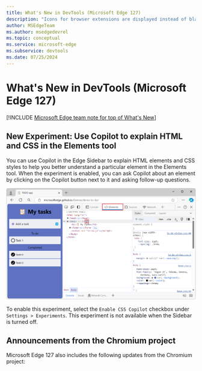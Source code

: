 ```yaml
---
title: What's New in DevTools (Microsoft Edge 127)
description: "Icons for browser extensions are displayed instead of blank squares. The DevTools UI in Chinese has changed back to the original font. And more."
author: MSEdgeTeam
ms.author: msedgedevrel
ms.topic: conceptual
ms.service: microsoft-edge
ms.subservice: devtools
ms.date: 07/25/2024
---
```

# What's New in DevTools (Microsoft Edge 127)

[!INCLUDE [Microsoft Edge team note for top of What's New](../../includes/edge-whats-new-note.md)]

<!-- ====================================================================== -->
## New Experiment: Use Copilot to explain HTML and CSS in the Elements tool

<!-- Subtitle: Enable the "Enable CSS Copilot" experiment to ask Copilot about elements and styles.-->

You can use Copilot in the Edge Sidebar to explain HTML elements and CSS styles to help you better understand a particular element in the Elements tool. When the experiment is enabled, you can ask Copilot about an element by clicking on the Copilot button next to it and asking follow-up questions.

![Copilot icon in Elements tool](./devtools-127-images/copilot-explain-elements.png)

To enable this experiment, select the `Enable CSS Copilot` checkbox under `Settings > Experiments`. This experiment is not available when the Sidebar is turned off.

<!-- ====================================================================== -->
## Announcements from the Chromium project

Microsoft Edge 127 also includes the following updates from the Chromium project:

<!-- ====================================================================== -->
<!-- uncomment if content is copied from developer.chrome.com to this page -->

<!-- > [!NOTE]
> Portions of this page are modifications based on work created and [shared by Google](https://developers.google.com/terms/site-policies) and used according to terms described in the [Creative Commons Attribution 4.0 International License](https://creativecommons.org/licenses/by/4.0).
> The original page for announcements from the Chromium project is [What's New in DevTools (Chrome 126)](https://developer.chrome.com/blog/new-in-devtools-126) and is authored by [Sofia Emelianova](https://developers.google.com/web/resources/contributors) (Senior Technical Writer working on Chrome DevTools at Google). -->


<!-- ====================================================================== -->
<!-- uncomment if content is copied from developer.chrome.com to this page -->

<!-- [![Creative Commons License](../../../../media/cc-logo/88x31.png)](https://creativecommons.org/licenses/by/4.0)
This work is licensed under a [Creative Commons Attribution 4.0 International License](https://creativecommons.org/licenses/by/4.0). -->
